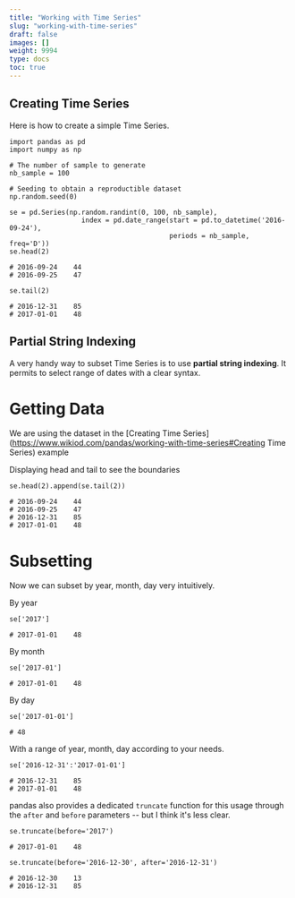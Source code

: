 ```yaml
---
title: "Working with Time Series"
slug: "working-with-time-series"
draft: false
images: []
weight: 9994
type: docs
toc: true
---
```


## Creating Time Series
Here is how to create a simple Time Series.

    import pandas as pd
    import numpy as np

    # The number of sample to generate
    nb_sample = 100
    
    # Seeding to obtain a reproductible dataset
    np.random.seed(0)
    
    se = pd.Series(np.random.randint(0, 100, nb_sample),
                      index = pd.date_range(start = pd.to_datetime('2016-09-24'),
                                            periods = nb_sample, freq='D'))
    se.head(2)
    
    # 2016-09-24    44
    # 2016-09-25    47
    
    se.tail(2)

    # 2016-12-31    85
    # 2017-01-01    48




## Partial String Indexing
A very handy way to subset Time Series is to use **partial string indexing**. It permits to select range of dates with a clear syntax.

# Getting Data

We are using the dataset in the [Creating Time Series](https://www.wikiod.com/pandas/working-with-time-series#Creating Time Series) example

Displaying head and tail to see the boundaries

    se.head(2).append(se.tail(2))
    
    # 2016-09-24    44
    # 2016-09-25    47
    # 2016-12-31    85
    # 2017-01-01    48
        
# Subsetting

Now we can subset by year, month, day very intuitively.

By year

    se['2017']
    
    # 2017-01-01    48
   
By month

    se['2017-01']
    
    # 2017-01-01    48

By day

    se['2017-01-01']

    # 48

With a range of year, month, day according to your needs.

    se['2016-12-31':'2017-01-01']
    
    # 2016-12-31    85
    # 2017-01-01    48

pandas also provides a dedicated `truncate` function for this usage through the `after` and `before` parameters -- but I think it's less clear.

    se.truncate(before='2017')

    # 2017-01-01    48

    se.truncate(before='2016-12-30', after='2016-12-31')

    # 2016-12-30    13
    # 2016-12-31    85

